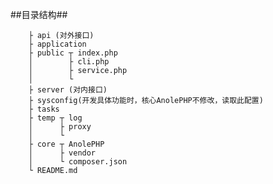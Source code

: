 ##目录结构##

        ├ api (对外接口)
        ├ application
        ├ public ┬ index.php
        │        ├ cli.php
        │        ├ service.php
        │        └
        ├ server (对内接口)
        ├ sysconfig(开发具体功能时，核心AnolePHP不修改，读取此配置)
        ├ tasks
        ├ temp ┬ log
        │      ├ proxy
        │      └
        ├ core ┬ AnolePHP
        │      ├ vendor
        │      └ composer.json
        └ README.md
